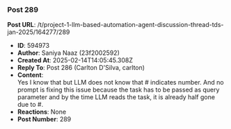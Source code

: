 ### Post 289
**Post URL**: /t/project-1-llm-based-automation-agent-discussion-thread-tds-jan-2025/164277/289
- **ID**: 594973
- **Author**: Saniya Naaz (23f2002592)
- **Created At**: 2025-02-14T14:05:45.308Z
- **Reply To**: Post 286 (Carlton D'Silva, carlton)
- **Content**:  
  Yes I know that but LLM does not know that # indicates number. And no prompt is fixing this issue because the task has to be passed as query parameter and by the time LLM reads the task, it is already half gone due to #.
- **Reactions**: None
- **Post Number**: 289

